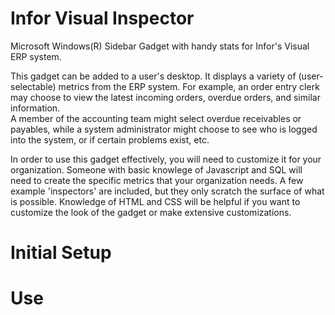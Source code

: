 Infor Visual Inspector
======================

Microsoft Windows(R) Sidebar Gadget with handy stats for Infor's Visual ERP system.

This gadget can be added to a user's desktop.  It displays a variety of (user-selectable) metrics from the ERP system.
For example, an order entry clerk may choose to view the latest incoming orders, overdue orders, and similar information.  
A member of the accounting team might select overdue receivables or payables, while a system administrator might 
choose to see who is logged into the system, or if certain problems exist, etc.

In order to use this gadget effectively, you will need to customize it for your organization.  Someone with basic knowlege of
Javascript and SQL will need to create the specific metrics that your organization needs.  A few example 'inspectors' are
included, but they only scratch the surface of what is possible.  Knowledge of HTML and CSS will be helpful if you want to 
customize the look of the gadget or make extensive customizations.

Initial Setup
=============

Use
===
